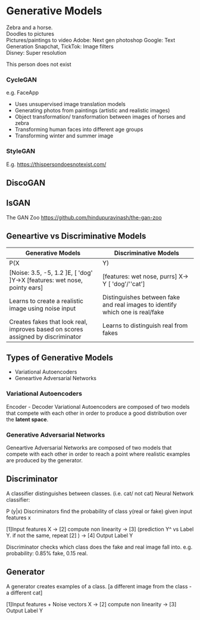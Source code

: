 # Generative Models 



Zebra and a horse.   
Doodles to pictures  
Pictures/paintings to video
Adobe: Next gen photoshop 
Google: Text Generation 
Snapchat, TickTok: Image filters   
Disney: Super resolution  

This person does not exist

### CycleGAN
e.g. FaceApp
- Uses unsupervised image translation models
- Generating photos from paintings (artistic and realistic images)
- Object transformation/ transformation between images of horses and zebra
- Transforming human faces into different age groups
- Transforming winter and summer image 

### StyleGAN
E.g. https://thispersondoesnotexist.com/

## DiscoGAN

## IsGAN 

The GAN Zoo
https://github.com/hindupuravinash/the-gan-zoo


## Geneartive vs Discriminative Models

|Generative Models | Discriminative Models|
|---|---|
|P(X|Y)|P(Y|X)|
|[Noise: 3.5, -5, 1.2 ]E, [ 'dog' ]Y->X [features: wet nose, pointy ears]|[features: wet nose, purrs] X-> Y [ 'dog'/''cat']|
|Learns to create a realistic image using noise input |Distinguishes between fake and real images to identify which one is real/fake|
|Creates fakes that look real, improves based on scores assigned by discriminator |Learns to distinguish real from fakes|


## Types of Generative Models
- Variational Autoencoders 
- Geneartive Adversarial Networks

### Variational Autoencoders 
Encoder - Decoder
Variational Autoencoders are composed of two models that compete with each other in order to produce a good distribution over the __latent space__.

### Generative Adversarial Networks 
Geneartive Adversarial Networks are composed of two models that compete with each other in order to reach a point where realistic examples are produced by the generator.


## Discriminator
A classifier distinguishes between classes. (i.e. cat/ not cat)
Neural Network classifier: 

P (y|x)
Discriminators find the probability of class y(real or fake) given input features x

[1]Input features X -> [2] compute non linearity -> [3] (prediction Y^ vs Label Y. if not the same, repeat [2] ) -> [4] Output Label Y 

Discriminator checks which class does the fake and real image fall into. e.g. probability: 0.85% fake, 0.15 real. 

## Generator

A generator creates examples of a class. [a different image from the class - a different cat]

[1]Input features + Noise vectors X -> [2] compute non linearity -> [3] Output Label Y 


